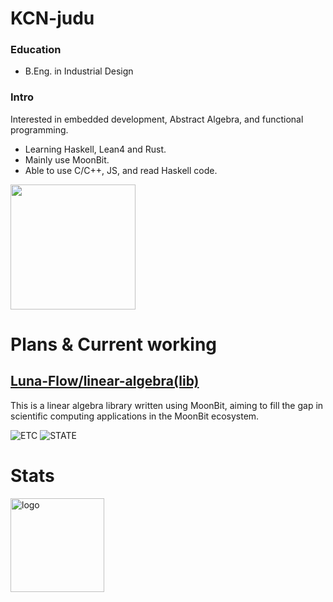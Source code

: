# KCN-judu

### Education
- B.Eng. in Industrial Design

### Intro
Interested in embedded development, Abstract Algebra, and functional programming.
- Learning Haskell, Lean4 and Rust.
- Mainly use MoonBit.
- Able to use C/C++, JS, and read Haskell code.

<img src="https://github-readme-stats.vercel.app/api/top-langs/?username=KCN-judu&theme=tokyonight&layout=compact" height="200px">

# Plans & Current working

## [Luna-Flow/linear-algebra(lib)](https://github.com/Luna-Flow/linear-algebra)
This is a linear algebra library written using MoonBit, aiming to fill the gap in scientific computing applications in the MoonBit ecosystem.

![ETC](https://img.shields.io/badge/ETC-LongTerm-0071C5?style=for-the-badge)
![STATE](https://img.shields.io/badge/STATE-ACTIVE-119F22?style=for-the-badge)

# Stats
<img src="https://github-readme-stats.vercel.app/api?username=KCN-judu&show_icons=true&theme=gruvbox&count_private=true" height="150px" alt="logo">

